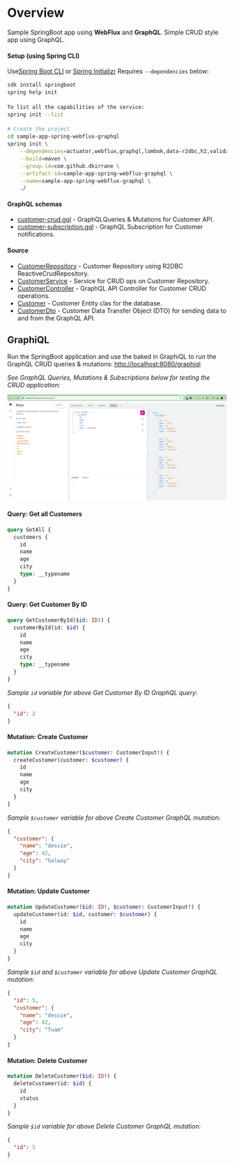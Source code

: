# Overview

Sample SpringBoot app using **WebFlux** and **GraphQL**.
Simple CRUD style app using GraphQL.

#### Setup (using Spring CLI)

Use[Spring Boot CLI](https://docs.spring.io/spring-boot/cli/index.html) or [Spring Initializr](https://start.spring.io/)
Requires `--dependencies` below:

```bash
sdk install springboot
spring help init

To list all the capabilities of the service:
spring init --list

# Create the project
cd sample-app-spring-webflux-graphql
spring init \
    --dependencies=actuator,webflux,graphql,lombok,data-r2dbc,h2,validation,devtools \
    --build=maven \
    --group-id=com.github.dkirrane \
    --artifact-id=sample-app-spring-webflux-graphql \
    --name=sample-app-spring-webflux-graphql \
    ./
```

#### GraphQL schemas

- [customer-crud.gql](src/main/resources/graphql/customer-crud.gql) - GraphQLQueries & Mutations for Customer API.
- [customer-subscription.gql](src/main/resources/graphql/customer-subscription.gql) - GraphQL Subscription for Customer notifications.

#### Source

- [CustomerRepository](src/main/java/com/github/dkirrane/sample/repository/CustomerRepository.java) - Customer Repository using R2DBC ReactiveCrudRepository.
- [CustomerService](src/main/java/com/github/dkirrane/sample/service/CustomerService.java) - Service for CRUD ops on Customer Repository.
- [CustomerController](src/main/java/com/github/dkirrane/sample/controller/CustomerController.java) - GraphQL API Controller for Customer CRUD operations.
- [Customer](src/main/java/com/github/dkirrane/sample/entity/Customer.java) - Customer Entity clas for the database.
- [CustomerDto](src/main/java/com/github/dkirrane/sample/dto/CustomerDto.java) - Customer Data Transfer Object (DTO) for sending data to and from the GraphQL API.

## GraphiQL

Run the SpringBoot application and use the baked in GraphiQL to run the GraphQL CRUD queries & mutations:
[http://localhost:8080/graphiql](http://localhost:8080/graphiql)

_See GraphQL Queries, Mutations & Subscriptions below for testing the CRUD application:_

![graphiql](images/graphiql.png)

#### Query: Get all Customers

```graphql
query GetAll {
  customers {
    id
    name
    age
    city
    type: __typename
  }
}
```

#### Query: Get Customer By ID

```graphql
query GetCustomerById($id: ID!) {
  customerById(id: $id) {
    id
    name
    age
    city
    type: __typename
  }
}
```

_Sample `id` variable for above Get Customer By ID GraphQL query:_

```json
{
  "id": 2
}
```

#### Mutation: Create Customer

```graphql
mutation CreateCustomer($customer: CustomerInput!) {
  createCustomer(customer: $customer) {
    id
    name
    age
    city
  }
}
```

_Sample `$customer` variable for above Create Customer GraphQL mutation:_

```json
{
  "customer": {
    "name": "dessie",
    "age": 42,
    "city": "Galway"
  }
}
```

#### Mutation: Update Customer

```graphql
mutation UpdateCustomer($id: ID!, $customer: CustomerInput!) {
  updateCustomer(id: $id, customer: $customer) {
    id
    name
    age
    city
  }
}
```

_Sample `$id` and `$customer` variable for above Update Customer GraphQL mutation:_

```json
{
  "id": 5,
  "customer": {
    "name": "dessie",
    "age": 42,
    "city": "Tuam"
  }
}
```

#### Mutation: Delete Customer

```graphql
mutation DeleteCustomer($id: ID!) {
  deleteCustomer(id: $id) {
    id
    status
  }
}
```

_Sample `$id` variable for above Delete Customer GraphQL mutation:_

```json
{
  "id": 5
}
```
